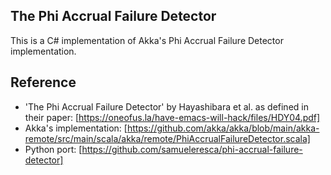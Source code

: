 ## The Phi Accrual Failure Detector

This is a C# implementation of Akka's Phi Accrual Failure Detector implementation.

## Reference
* 'The Phi Accrual Failure Detector' by Hayashibara et al. as defined in their paper:
[https://oneofus.la/have-emacs-will-hack/files/HDY04.pdf]
* Akka's implementation:
  [https://github.com/akka/akka/blob/main/akka-remote/src/main/scala/akka/remote/PhiAccrualFailureDetector.scala]
* Python port:
  [https://github.com/samueleresca/phi-accrual-failure-detector]